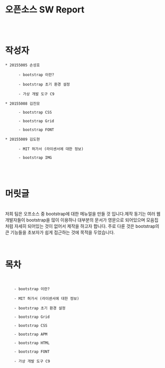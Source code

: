 ﻿
 # 오픈소스 SW Report
 
</br>
</br>

#   작성자


    * 20155005 손성호

          - bootstrap 이란?

          - bootstrap 초기 환경 설정

          - 가상 개발 도구 C9

    * 20155008 김진모

          - bootstrap CSS

          - bootstrap Grid

          - bootstrap FONT

    * 20155009 김도현

          - MIT 허가서 (라이센서에 대한 정보)

          - bootstrap IMG

 </br>
 </br>

#   머릿글
</br>
        저희 팀은 오프소스 중 bootstrap에 대한 메뉴얼을 만들 것 입니다.제작 동기는 여러 웹 개발자들이 bootstrap을 많이 이용하나 대부분의 문서가 영문으로 되어있으며 모음집처럼 자세히 되어있는 것이 없어서 제작을 하고자 합니다. 주로 다룬 것은 bootstrap의 큰 기능들을 초보자가 쉽게 접근하는 것에 목적을 두었습니다.

</br>
</br>
</br>

#      목차
</br>

        - bootstrap 이란?

        - MIT 허가서 (라이센서에 대한 정보)

        - bootstrap 초기 환경 설정

        - bootstrap Grid

        - bootstrap CSS

        - bootstrap APM

        - bootstrap HTML

        - bootstrap FONT 

        - 가상 개발 도구 C9 

        
    
